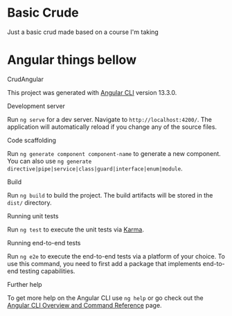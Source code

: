 # Basic Crude
Just a basic crud made based on a course I'm taking


# Angular things bellow 

 CrudAngular

This project was generated with [Angular CLI](https://github.com/angular/angular-cli) version 13.3.0.

 Development server

Run `ng serve` for a dev server. Navigate to `http://localhost:4200/`. The application will automatically reload if you change any of the source files.

 Code scaffolding

Run `ng generate component component-name` to generate a new component. You can also use `ng generate directive|pipe|service|class|guard|interface|enum|module`.

 Build

Run `ng build` to build the project. The build artifacts will be stored in the `dist/` directory.

 Running unit tests

Run `ng test` to execute the unit tests via [Karma](https://karma-runner.github.io).

 Running end-to-end tests

Run `ng e2e` to execute the end-to-end tests via a platform of your choice. To use this command, you need to first add a package that implements end-to-end testing capabilities.

 Further help

To get more help on the Angular CLI use `ng help` or go check out the [Angular CLI Overview and Command Reference](https://angular.io/cli) page.
